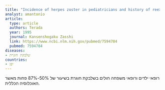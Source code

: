 ```yaml
---
title: "Incidence of herpes zoster in pediatricians and history of reexposure to varicella-zoster virus in patients with herpes zoster"
analyst: amantonio
article:
  type: article
  authors: Terada
  year: 1995
  journal: Kansenshogaku Zasshi
  link: https://www.ncbi.nlm.nih.gov/pubmed/7594784
  pubmed: 7594784
diseases:
- שלבקת חוגרת
countries:
- יפן
---
```


רופאי ילדים ורופאי משפחה חולים בשלבקת חוגרת בשיעור של 50%-87% פחות מאשר האוכלוסיה הכללית.
